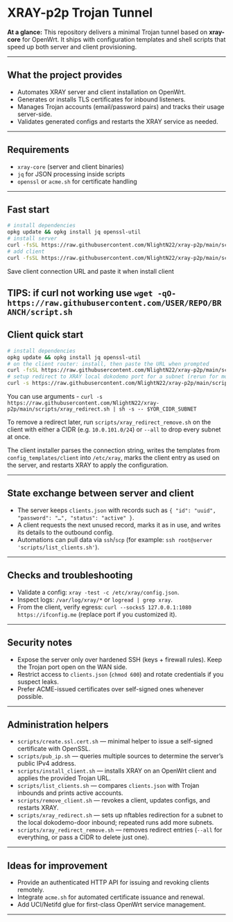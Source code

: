 # XRAY-p2p Trojan Tunnel

**At a glance:** This repository delivers a minimal Trojan tunnel based on **xray-core** for OpenWrt. It ships with configuration templates and shell scripts that speed up both server and client provisioning.

---

## What the project provides

- Automates XRAY server and client installation on OpenWrt.
- Generates or installs TLS certificates for inbound listeners.
- Manages Trojan accounts (email/password pairs) and tracks their usage server-side.
- Validates generated configs and restarts the XRAY service as needed.

---

## Requirements

- `xray-core` (server and client binaries)
- `jq` for JSON processing inside scripts
- `openssl` or `acme.sh` for certificate handling

---

## Fast start

``` bash
# install dependencies
opkg update && opkg install jq openssl-util
# install server
curl -fsSL https://raw.githubusercontent.com/NlightN22/xray-p2p/main/scripts/install_server.sh | sh
# add client
curl -fsSL https://raw.githubusercontent.com/NlightN22/xray-p2p/main/scripts/issue_client.sh | sh
```
Save client connection URL and paste it when install client

TIPS: if curl not working use `wget -qO- https://raw.githubusercontent.com/USER/REPO/BRANCH/script.sh`
---

## Client quick start
``` bash
# install dependencies
opkg update && opkg install jq openssl-util
# on the client router: install, then paste the URL when prompted
curl -fsSL https://raw.githubusercontent.com/NlightN22/xray-p2p/main/scripts/install_client.sh | sh
# setup redirect to XRAY local dokodemo port for a subnet (rerun for more)
curl -s https://raw.githubusercontent.com/NlightN22/xray-p2p/main/scripts/xray_redirect.sh | sh -s -- $YOR_CIDR_SUBNET
```
You can use arguments - `curl -s https://raw.githubusercontent.com/NlightN22/xray-p2p/main/scripts/xray_redirect.sh | sh -s -- $YOR_CIDR_SUBNET`

To remove a redirect later, run `scripts/xray_redirect_remove.sh` on the client
with either a CIDR (e.g. `10.0.101.0/24`) or `--all` to drop every subnet at once.

The client installer parses the connection string, writes the templates from `config_templates/client` into `/etc/xray`, marks the client entry as used on the server, and restarts XRAY to apply the configuration.

---

## State exchange between server and client

- The server keeps `clients.json` with records such as `{ "id": "uuid", "password": "…", "status": "active" }`.
- A client requests the next unused record, marks it as in use, and writes its details to the outbound config.
- Automations can pull data via `ssh`/`scp` (for example: `ssh root@server 'scripts/list_clients.sh'`).

---

## Checks and troubleshooting

- Validate a config: `xray -test -c /etc/xray/config.json`.
- Inspect logs: `/var/log/xray/*` or `logread | grep xray`.
- From the client, verify egress: `curl --socks5 127.0.0.1:1080 https://ifconfig.me` (replace port if you customized it).

---

## Security notes

- Expose the server only over hardened SSH (keys + firewall rules). Keep the Trojan port open on the WAN side.
- Restrict access to `clients.json` (`chmod 600`) and rotate credentials if you suspect leaks.
- Prefer ACME-issued certificates over self-signed ones whenever possible.

---

## Administration helpers

- `scripts/create.ssl.cert.sh` — minimal helper to issue a self-signed certificate with OpenSSL.
- `scripts/pub_ip.sh` — queries multiple sources to determine the server’s public IPv4 address.
- `scripts/install_client.sh` — installs XRAY on an OpenWrt client and applies the provided Trojan URL.
- `scripts/list_clients.sh` — compares `clients.json` with Trojan inbounds and prints active accounts.
- `scripts/remove_client.sh` — revokes a client, updates configs, and restarts XRAY.
- `scripts/xray_redirect.sh` — sets up nftables redirection for a subnet to the local dokodemo-door inbound; repeated runs add more subnets.
- `scripts/xray_redirect_remove.sh` — removes redirect entries (`--all` for everything, or pass a CIDR to delete just one).

---

## Ideas for improvement

- Provide an authenticated HTTP API for issuing and revoking clients remotely.
- Integrate `acme.sh` for automated certificate issuance and renewal.
- Add UCI/Netifd glue for first-class OpenWrt service management.

---
